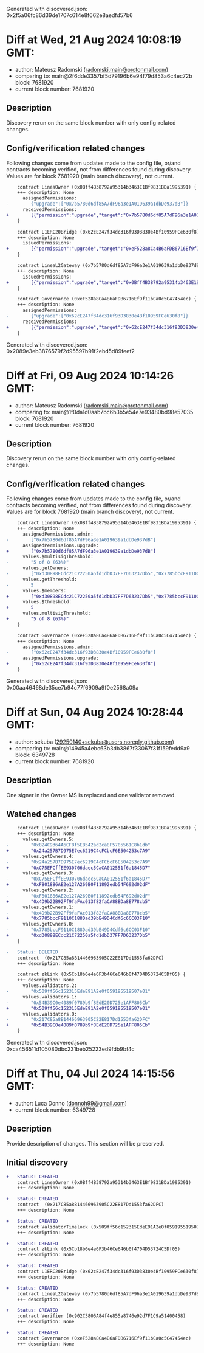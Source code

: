 Generated with discovered.json: 0x2f5a06fc86d39de1707c614e8f662e8aedfd57b6

# Diff at Wed, 21 Aug 2024 10:08:19 GMT:

- author: Mateusz Radomski (<radomski.main@protonmail.com>)
- comparing to: main@2f6dde3357bf5d79196b6e94f79d853a6c4ec72b block: 7681920
- current block number: 7681920

## Description

Discovery rerun on the same block number with only config-related changes.

## Config/verification related changes

Following changes come from updates made to the config file,
or/and contracts becoming verified, not from differences found during
discovery. Values are for block 7681920 (main branch discovery), not current.

```diff
    contract LineaOwner (0x0Bff4B38792a95314b3463E1Bf9831BDa1995391) {
    +++ description: None
      assignedPermissions:
-        {"upgrade":["0x7b5780d6df85A7dF96a3e1A019639a1dbDe937dB"]}
      receivedPermissions:
+        [{"permission":"upgrade","target":"0x7b5780d6df85A7dF96a3e1A019639a1dbDe937dB","via":[]}]
    }
```

```diff
    contract L1ERC20Bridge (0x62cE247f34dc316f93D3830e4Bf10959FCe630f8) {
    +++ description: None
      issuedPermissions:
+        [{"permission":"upgrade","target":"0xeF528a8Ca4B6aFDB6716Ef9f11bCa0c5C47454ec","via":[]}]
    }
```

```diff
    contract LineaL2Gateway (0x7b5780d6df85A7dF96a3e1A019639a1dbDe937dB) {
    +++ description: None
      issuedPermissions:
+        [{"permission":"upgrade","target":"0x0Bff4B38792a95314b3463E1Bf9831BDa1995391","via":[]}]
    }
```

```diff
    contract Governance (0xeF528a8Ca4B6aFDB6716Ef9f11bCa0c5C47454ec) {
    +++ description: None
      assignedPermissions:
-        {"upgrade":["0x62cE247f34dc316f93D3830e4Bf10959FCe630f8"]}
      receivedPermissions:
+        [{"permission":"upgrade","target":"0x62cE247f34dc316f93D3830e4Bf10959FCe630f8","via":[]}]
    }
```

Generated with discovered.json: 0x2089e3eb3876579f2d95597b91f2ebd5d89feef2

# Diff at Fri, 09 Aug 2024 10:14:26 GMT:

- author: Mateusz Radomski (<radomski.main@protonmail.com>)
- comparing to: main@1f0da1d0aab7bc6b3b5e54e7e93480bd98e57035 block: 7681920
- current block number: 7681920

## Description

Discovery rerun on the same block number with only config-related changes.

## Config/verification related changes

Following changes come from updates made to the config file,
or/and contracts becoming verified, not from differences found during
discovery. Values are for block 7681920 (main branch discovery), not current.

```diff
    contract LineaOwner (0x0Bff4B38792a95314b3463E1Bf9831BDa1995391) {
    +++ description: None
      assignedPermissions.admin:
-        ["0x7b5780d6df85A7dF96a3e1A019639a1dbDe937dB"]
      assignedPermissions.upgrade:
+        ["0x7b5780d6df85A7dF96a3e1A019639a1dbDe937dB"]
      values.$multisigThreshold:
-        "5 of 8 (63%)"
      values.getOwners:
-        ["0xd30898ECdc21C72250a5fd1dbD37FF7D63237Db5","0x7785bccF9110C188Dad39bE49D4Cdf6c6CC03F10","0x4D9b22B92Ff9faFAc013f82faCA88BDa8E778cb5","0xF801886AE2e127A269B0F11892edb54F692d02dF","0xC75EFCffEE930706daec5CaCA012551f6a1845D7","0x24a257B7D975E7ec6219C4cFCbcF6E504253c7A9","0xd8F26118505417Ef6468Ac8A2AE1E5117245Db92","0xcC1A2bd1a459be0C7fAd3B7F9Fa9a6CBBFE9BFa5"]
      values.getThreshold:
-        5
      values.$members:
+        ["0xd30898ECdc21C72250a5fd1dbD37FF7D63237Db5","0x7785bccF9110C188Dad39bE49D4Cdf6c6CC03F10","0x4D9b22B92Ff9faFAc013f82faCA88BDa8E778cb5","0xF801886AE2e127A269B0F11892edb54F692d02dF","0xC75EFCffEE930706daec5CaCA012551f6a1845D7","0x24a257B7D975E7ec6219C4cFCbcF6E504253c7A9","0xd8F26118505417Ef6468Ac8A2AE1E5117245Db92","0xcC1A2bd1a459be0C7fAd3B7F9Fa9a6CBBFE9BFa5"]
      values.$threshold:
+        5
      values.multisigThreshold:
+        "5 of 8 (63%)"
    }
```

```diff
    contract Governance (0xeF528a8Ca4B6aFDB6716Ef9f11bCa0c5C47454ec) {
    +++ description: None
      assignedPermissions.admin:
-        ["0x62cE247f34dc316f93D3830e4Bf10959FCe630f8"]
      assignedPermissions.upgrade:
+        ["0x62cE247f34dc316f93D3830e4Bf10959FCe630f8"]
    }
```

Generated with discovered.json: 0x00aa46468de35ce7b94c77f6909a9f0e2568a09a

# Diff at Sun, 04 Aug 2024 10:28:44 GMT:

- author: sekuba (<29250140+sekuba@users.noreply.github.com>)
- comparing to: main@14945a4ebc63b3db3867f33067f31f159fedd9a9 block: 6349728
- current block number: 7681920

## Description

One signer in the Owner MS is replaced and one validator removed.

## Watched changes

```diff
    contract LineaOwner (0x0Bff4B38792a95314b3463E1Bf9831BDa1995391) {
    +++ description: None
      values.getOwners.5:
-        "0x824C9364A6CF8f5EB542ad2ca8F5705561C8b1db"
+        "0x24a257B7D975E7ec6219C4cFCbcF6E504253c7A9"
      values.getOwners.4:
-        "0x24a257B7D975E7ec6219C4cFCbcF6E504253c7A9"
+        "0xC75EFCffEE930706daec5CaCA012551f6a1845D7"
      values.getOwners.3:
-        "0xC75EFCffEE930706daec5CaCA012551f6a1845D7"
+        "0xF801886AE2e127A269B0F11892edb54F692d02dF"
      values.getOwners.2:
-        "0xF801886AE2e127A269B0F11892edb54F692d02dF"
+        "0x4D9b22B92Ff9faFAc013f82faCA88BDa8E778cb5"
      values.getOwners.1:
-        "0x4D9b22B92Ff9faFAc013f82faCA88BDa8E778cb5"
+        "0x7785bccF9110C188Dad39bE49D4Cdf6c6CC03F10"
      values.getOwners.0:
-        "0x7785bccF9110C188Dad39bE49D4Cdf6c6CC03F10"
+        "0xd30898ECdc21C72250a5fd1dbD37FF7D63237Db5"
    }
```

```diff
-   Status: DELETED
    contract  (0x217C85a8B14466963905C22E817Dd1553fa62DFC)
    +++ description: None
```

```diff
    contract zkLink (0x5Cb18b6e4e6F3b46Ce646b0f4704D53724C5Df05) {
    +++ description: None
      values.validators.2:
-        "0x509ff56c152315EdeE91A2e0f059195519507e01"
      values.validators.1:
-        "0x54B39C0e4089f0789b9f8EdE20D725e1AFF805Cb"
+        "0x509ff56c152315EdeE91A2e0f059195519507e01"
      values.validators.0:
-        "0x217C85a8B14466963905C22E817Dd1553fa62DFC"
+        "0x54B39C0e4089f0789b9f8EdE20D725e1AFF805Cb"
    }
```

Generated with discovered.json: 0xca456511d105080dbc231beb25223ed9fdb9bf4c

# Diff at Thu, 04 Jul 2024 14:15:56 GMT:

- author: Luca Donno (<donnoh99@gmail.com>)
- current block number: 6349728

## Description

Provide description of changes. This section will be preserved.

## Initial discovery

```diff
+   Status: CREATED
    contract LineaOwner (0x0Bff4B38792a95314b3463E1Bf9831BDa1995391)
    +++ description: None
```

```diff
+   Status: CREATED
    contract  (0x217C85a8B14466963905C22E817Dd1553fa62DFC)
    +++ description: None
```

```diff
+   Status: CREATED
    contract ValidatorTimelock (0x509ff56c152315EdeE91A2e0f059195519507e01)
    +++ description: None
```

```diff
+   Status: CREATED
    contract zkLink (0x5Cb18b6e4e6F3b46Ce646b0f4704D53724C5Df05)
    +++ description: None
```

```diff
+   Status: CREATED
    contract L1ERC20Bridge (0x62cE247f34dc316f93D3830e4Bf10959FCe630f8)
    +++ description: None
```

```diff
+   Status: CREATED
    contract LineaL2Gateway (0x7b5780d6df85A7dF96a3e1A019639a1dbDe937dB)
    +++ description: None
```

```diff
+   Status: CREATED
    contract Verifier (0x902C3806A84f4e855a8746e92d7F1C9a51400458)
    +++ description: None
```

```diff
+   Status: CREATED
    contract Governance (0xeF528a8Ca4B6aFDB6716Ef9f11bCa0c5C47454ec)
    +++ description: None
```
